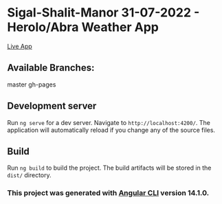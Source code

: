# Sigal-Shalit-Manor 31-07-2022 - Herolo/Abra Weather App

[Live App](https://sigalsha.github.io/sigal-shalit-manor-31-07-2022/)

## Available Branches:

master
gh-pages

## Development server

Run `ng serve` for a dev server. Navigate to `http://localhost:4200/`. The application will automatically reload if you change any of the source files.

## Build

Run `ng build` to build the project. The build artifacts will be stored in the `dist/` directory.

### This project was generated with [Angular CLI](https://github.com/angular/angular-cli) version 14.1.0.
